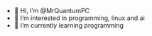 - 👋 Hi, I’m @MrQuantumPC
- 👀 I’m interested in programming, linux and ai
- 🌱 I’m currently learning programming



<!---
MrQuantumPC/MrQuantumPC is a ✨ special ✨ repository because its `README.md` (this file) appears on your GitHub profile.
You can click the Preview link to take a look at your changes.
--->
